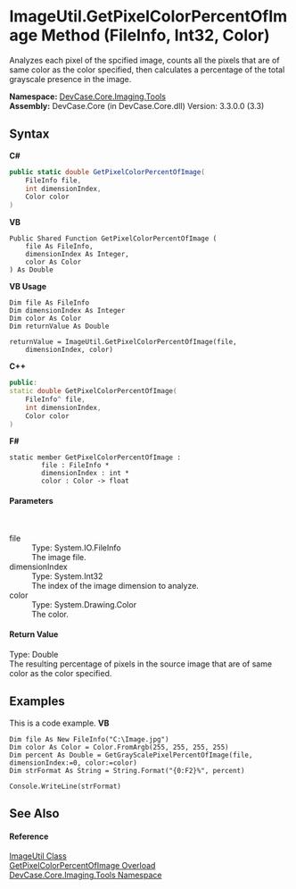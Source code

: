 # ImageUtil.GetPixelColorPercentOfImage Method (FileInfo, Int32, Color)
 

Analyzes each pixel of the spcified image, counts all the pixels that are of same color as the color specified, then calculates a percentage of the total grayscale presence in the image.

**Namespace:**&nbsp;<a href="N_DevCase_Core_Imaging_Tools">DevCase.Core.Imaging.Tools</a><br />**Assembly:**&nbsp;DevCase.Core (in DevCase.Core.dll) Version: 3.3.0.0 (3.3)

## Syntax

**C#**<br />
``` C#
public static double GetPixelColorPercentOfImage(
	FileInfo file,
	int dimensionIndex,
	Color color
)
```

**VB**<br />
``` VB
Public Shared Function GetPixelColorPercentOfImage ( 
	file As FileInfo,
	dimensionIndex As Integer,
	color As Color
) As Double
```

**VB Usage**<br />
``` VB Usage
Dim file As FileInfo
Dim dimensionIndex As Integer
Dim color As Color
Dim returnValue As Double

returnValue = ImageUtil.GetPixelColorPercentOfImage(file, 
	dimensionIndex, color)
```

**C++**<br />
``` C++
public:
static double GetPixelColorPercentOfImage(
	FileInfo^ file, 
	int dimensionIndex, 
	Color color
)
```

**F#**<br />
``` F#
static member GetPixelColorPercentOfImage : 
        file : FileInfo * 
        dimensionIndex : int * 
        color : Color -> float 

```


#### Parameters
&nbsp;<dl><dt>file</dt><dd>Type: System.IO.FileInfo<br />The image file.</dd><dt>dimensionIndex</dt><dd>Type: System.Int32<br />The index of the image dimension to analyze.</dd><dt>color</dt><dd>Type: System.Drawing.Color<br />The color.</dd></dl>

#### Return Value
Type: Double<br />The resulting percentage of pixels in the source image that are of same color as the color specified.

## Examples
This is a code example. 
**VB**<br />
``` VB
Dim file As New FileInfo("C:\Image.jpg")
Dim color As Color = Color.FromArgb(255, 255, 255, 255)
Dim percent As Double = GetGrayScalePixelPercentOfImage(file, dimensionIndex:=0, color:=color)
Dim strFormat As String = String.Format("{0:F2}%", percent)

Console.WriteLine(strFormat)
```


## See Also


#### Reference
<a href="T_DevCase_Core_Imaging_Tools_ImageUtil">ImageUtil Class</a><br /><a href="Overload_DevCase_Core_Imaging_Tools_ImageUtil_GetPixelColorPercentOfImage">GetPixelColorPercentOfImage Overload</a><br /><a href="N_DevCase_Core_Imaging_Tools">DevCase.Core.Imaging.Tools Namespace</a><br />